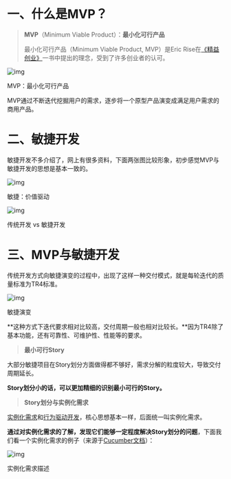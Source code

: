 # 一、什么是MVP？

> **MVP**（Minimum Viable Product）：**最小化可行产品**
>
> 最小化可行产品（Minimum Viable Product, MVP）是Eric Rise在[《精益创业》](https://book.douban.com/subject/10945606/)一书中提出的理念，受到了许多创业者的认可。

![img](images/webp)

MVP：最小化可行产品

   MVP通过不断迭代挖掘用户的需求，逐步将一个原型产品演变成满足用户需求的商用产品。

# 二、敏捷开发

   敏捷开发不多介绍了，网上有很多资料，下面两张图比较形象，初步感觉MVP与敏捷开发的思想是基本一致的。

![img](https:////upload-images.jianshu.io/upload_images/726915-bb6553e569fa672c.png?imageMogr2/auto-orient/strip|imageView2/2/w/600/format/webp)

敏捷：价值驱动

![img](https:////upload-images.jianshu.io/upload_images/726915-1a5ce4ca1d5b5dfc.jpg?imageMogr2/auto-orient/strip|imageView2/2/w/629/format/webp)

传统开发 vs 敏捷开发

# 三、MVP与敏捷开发

   传统开发方式向敏捷演变的过程中，出现了这样一种交付模式，就是每轮迭代的质量标准为TR4标准。

![img](https:////upload-images.jianshu.io/upload_images/726915-6c3246b7e5701a5a.PNG?imageMogr2/auto-orient/strip|imageView2/2/w/1013/format/webp)

敏捷演变

   **这种方式下迭代要求相对比较高，交付周期一般也相对比较长。**因为TR4除了基本功能，还有可靠性、可维护性、性能等的要求。

> **最小可行Story**

   大部分敏捷项目在Story划分方面做得都不够好，需求分解的粒度较大，导致交付周期延长。

   **Story划分小的话，可以更加精细的识别最小可行的Story。**

> **Story划分与实例化需求**

   [实例化需求](https://link.jianshu.com?t=https://wapbaike.baidu.com/item/实例化需求/334846?adapt=1&fr=aladdin)和[行为驱动开发](https://link.jianshu.com?t=https://wapbaike.baidu.com/item/行为驱动开发)，核心思想基本一样，后面统一叫实例化需求。 

  **通过对实例化需求的了解，发现它们能够一定程度解决Story划分的问题**，下面我们看一个实例化需求的例子（来源于[Cucumber文档](https://link.jianshu.com?t=https://cucumber.io/docs/reference)）：

![img](https:////upload-images.jianshu.io/upload_images/726915-f50f077a007c402d.PNG?imageMogr2/auto-orient/strip|imageView2/2/w/1034/format/webp)

实例化需求描述